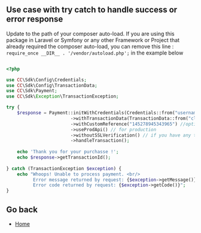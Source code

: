## Use case with try catch to handle success or error response

Update to the path of your composer auto-load. If you are using this package in Laravel or Symfony or any other
Framework or Project that already required the composer auto-load, you can remove this
line : ```require_once __DIR__ . '/vendor/autoload.php';```  in the example below

```php

<?php

use CC\Sdk\Config\Credentials;
use CC\Sdk\Config\TransactionData;
use CC\Sdk\Payment;
use CC\Sdk\Exception\TransactionException;

try {
    $response = Payment::initWithCredentials(Credentials::from("username", "password", "merchant_number"))
                        ->withTransactionData(TransactionData::from("client_number", "payment_amount", "otp_code"))
                        ->withCustomReference("145278945343965") //optionnal
                        ->useProdApi() // for production
                        ->withoutSSLVerification() // if you have any troubleshoot with ssl verifcation(not recommended)
                        ->handleTransaction();
                        
    echo 'Thank you for your purchasse !';
    echo $response->getTransactionId();
    
} catch (TransactionException $exception) {
    echo "Whoops! Unable to process payment. <br/> 
          Error message returned by request: {$exception->getMessage()}. <br/>
          Error code returned by request: {$exception->getCode()}";
}

```
## Go back

- [Home](index.md) 